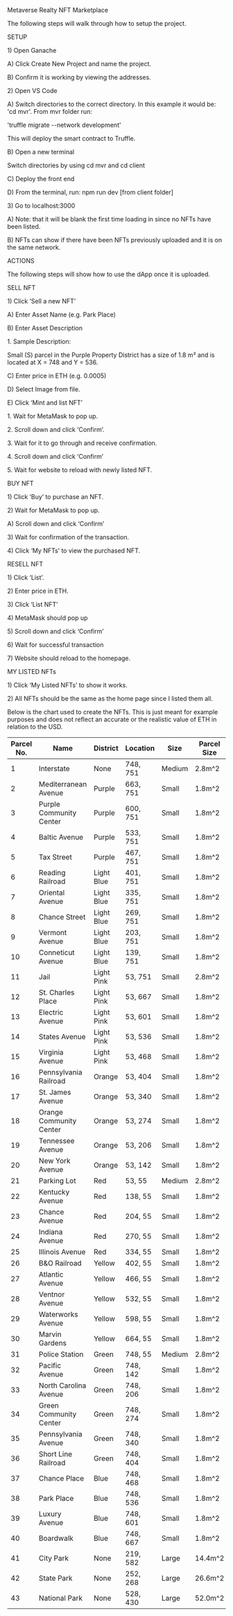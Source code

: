 Metaverse Realty NFT Marketplace
<p>
The following steps will walk through how to setup the project. <p>
SETUP <p>
 1)	Open Ganache <p>
    A)	Click Create New Project and name the project. <p>
    B)	Confirm it is working by viewing the addresses. <p>
2)	Open VS Code <p>
   A)	Switch directories to the correct directory. In this example it would be: 'cd mvr'. From mvr folder run: <p>
      'truffle migrate --network development' <p>
      This will deploy the smart contract to Truffle. <p>
   B)	Open a new terminal <p>
      Switch directories by using cd mvr and cd client <p>
   C)	Deploy the front end <p>
   D)	From the terminal, run: npm run dev [from client folder] <p>
3)	Go to localhost:3000 <p>
   A)	Note: that it will be blank the first time loading in since no NFTs have been listed. <p>
   B) NFTs can show if there have been NFTs previously uploaded and it is on the same network. <p>
<p>
ACTIONS <p>
The following steps will show how to use the dApp once it is uploaded. <p>
<p>
SELL NFT <p>
 1)	Click ‘Sell a new NFT’ <p>
    A)	Enter Asset Name (e.g. Park Place) <p>
    B)	Enter Asset Description <p>
       1.	Sample Description: <p>
          Small (S) parcel in the Purple Property District has a size of 1.8 m² and is located at X = 748 and Y = 536. <p>
    C)	Enter price in ETH (e.g. 0.0005) <p>
    D)	Select Image from file. <p>
    E)	Click ‘Mint and list NFT’ <p>
       1.	Wait for MetaMask to pop up.  <p>
       2.	Scroll down and click ‘Confirm’. <p>
       3.	Wait for it to go through and receive confirmation. <p>
       4.	Scroll down and click ‘Confirm’ <p>
       5.	Wait for website to reload with newly listed NFT. <p>
<p>
BUY NFT <p>
1)	Click ‘Buy’ to purchase an NFT. <p>
2)	Wait for MetaMask to pop up. <p>
A)	Scroll down and click ‘Confirm’ <p>
3)	Wait for confirmation of the transaction. <p>
4)	Click ‘My NFTs’ to view the purchased NFT. <p>
<p>
RESELL NFT <p>
1)	Click ‘List’. <p>
2)	Enter price in ETH. <p>
3)	Click ‘List NFT’ <p>
4)	MetaMask should pop up <p>
5)	Scroll down and click ‘Confirm’ <p>
6)	Wait for successful transaction <p>
7)	Website should reload to the homepage. <p>
<p>
MY LISTED NFTs <p>
1)	Click ‘My Listed NFTs’ to show it works. <p>
2)	All NFTs should be the same as the home page since I listed them all. <p>
<p>
Below is the chart used to create the NFTs. This is just meant for example purposes and does not reflect an accurate or the realistic value of ETH in relation to the USD. 

| Parcel No. | Name                    | District   | Location  | Size   | Parcel Size | Cost    | ETH      | X-Coordinate | Y-Coordinate |
| ---------- | ----------------------- | ---------- | --------- | ------ | ----------- | ------- | -------- | ------------ | ------------ |
| 1          | Interstate              | None       | 748, 751  | Medium | 2.8m^2      | $5,000  | 0.05     | 748          | 751          | 
| 2          | Mediterranean Avenue    | Purple     | 663, 751  | Small  | 1.8m^2      | $50     | 0.0005   | 664          | 751          |
| 3          | Purple Community Center | Purple     | 600, 751  | Small  | 1.8m^2      | $1,000  | 0.01     | 600          | 751          |
| 4          | Baltic Avenue           | Purple     | 533, 751  | Small  | 1.8m^2      | $50     | 0.0005   | 533          | 751          |
| 5          | Tax Street              | Purple     | 467, 751  | Small  | 1.8m^2      | $200    | 0.002    | 467          | 751          |
| 6          | Reading Railroad        | Light Blue | 401, 751  | Small  | 1.8m^2      | 200     | 0.002    | 401          | 751          |
| 7          | Oriental Avenue         | Light Blue | 335, 751  | Small  | 1.8m^2      | $100    | 0.001    | 335          | 751          |
| 8          | Chance Street           | Light Blue | 269, 751  | Small  | 1.8m^2      | $100    | 0.001    | 269          | 751          |
| 9          | Vermont Avenue          | Light Blue | 203, 751  | Small  | 1.8m^2      | $100    | 0.001    | 203          | 751          |
| 10         | Conneticut Avenue       | Light Blue | 139, 751  | Small  | 1.8m^2      | $120    | 0.0012   | 139          | 751          |
| 11         | Jail                    | Light Pink | 53, 751   | Small  | 2.8m^2      | $130    | 0.0013   | 53           | 751          |
| 12         | St. Charles Place       | Light Pink | 53, 667   | Small  | 1.8m^2      | $140    | 0.0014   | 53           | 667          |
| 13         | Electric Avenue         | Light Pink | 53, 601   | Small  | 1.8m^2      | $150    | 0.0015   | 53           | 601          |
| 14         | States Avenue           | Light Pink | 53, 536   | Small  | 1.8m^2      | $140    | 0.0014   | 53           | 536          |
| 15         | Virginia Avenue         | Light Pink | 53, 468   | Small  | 1.8m^2      | $160    | 0.0016   | 53           | 468          |
| 16         | Pennsylvania Railroad   | Orange     | 53, 404   | Small  | 1.8m^2      | $200    | 0.002    | 53           | 404          |
| 17         | St. James Avenue        | Orange     | 53, 340   | Small  | 1.8m^2      | $180    | 0.0018   | 53           | 340          |
| 18         | Orange Community Center | Orange     | 53, 274   | Small  | 1.8m^2      | $1,000  | 0.01     | 53           | 274          |
| 19         | Tennessee Avenue        | Orange     | 53, 206   | Small  | 1.8m^2      | $180    | 0.0018   | 53           | 206          |
| 20         | New York Avenue         | Orange     | 53, 142   | Small  | 1.8m^2      | $200    | 0.002    | 53           | 142          |
| 21         | Parking Lot             | Red        | 53, 55    | Medium | 2.8m^2      | $1,000  | 0.01     | 53           | 55           |
| 22         | Kentucky Avenue         | Red        | 138, 55   | Small  | 1.8m^2      | $220    | 0.0022   | 138          | 55           |
| 23         | Chance Avenue           | Red        | 204, 55   | Small  | 1.8m^2      | $220    | 0.0022   | 204          | 55           |
| 24         | Indiana Avenue          | Red        | 270, 55   | Small  | 1.8m^2      | $220    | 0.0022   | 270          | 55           |
| 25         | Illinois Avenue         | Red        | 334, 55   | Small  | 1.8m^2      | $200    | 0.002    | 334          | 55           |
| 26         | B&O Railroad            | Yellow     | 402, 55   | Small  | 1.8m^2      | $200    | 0.002    | 402          | 55           |
| 27         | Atlantic Avenue         | Yellow     | 466, 55   | Small  | 1.8m^2      | $260    | 0.0026   | 466          | 55           |
| 28         | Ventnor Avenue          | Yellow     | 532, 55   | Small  | 1.8m^2      | $260    | 0.0026   | 532          | 55           |
| 29         | Waterworks Avenue       | Yellow     | 598, 55   | Small  | 1.8m^2      | $270    | 0.0027   | 598          | 55           |
| 30         | Marvin Gardens          | Yellow     | 664, 55   | Small  | 1.8m^2      | $280    | 0.0028   | 664          | 55           |
| 31         | Police Station          | Green      | 748, 55   | Medium | 2.8m^2      | $1,000  | 0.01     | 748          | 55           |
| 32         | Pacific Avenue          | Green      | 748, 142  | Small  | 1.8m^2      | $300    | 0.003    | 748          | 142          |
| 33         | North Carolina Avenue   | Green      | 748, 206  | Small  | 1.8m^2      | $300    | 0.003    | 748          | 206          |
| 34         | Green Community Center  | Green      | 748, 274  | Small  | 1.8m^2      | $1,000  | 0.01     | 748          | 274          |
| 35         | Pennsylvania Avenue     | Green      | 748, 340  | Small  | 1.8m^2      | $320    | 0.0032   | 748          | 340          |
| 36         | Short Line Railroad     | Green      | 748, 404  | Small  | 1.8m^2      | $200    | 0.002    | 748          | 404          |
| 37         | Chance Place            | Blue       | 748, 468  | Small  | 1.8m^2      | $330    | 0.0033   | 748          | 468          |
| 38         | Park Place              | Blue       | 748, 536  | Small  | 1.8m^2      | $350    | 0.0035   | 748          | 536          |
| 39         | Luxury Avenue           | Blue       | 748, 601  | Small  | 1.8m^2      | $380    | 0.0038   | 748          | 601          |
| 40         | Boardwalk               | Blue       | 748, 667  | Small  | 1.8m^2      | $400    | 0.004    | 748          | 667          |
| 41         | City Park               | None       | 219, 582  | Large  | 14.4m^2     | $5,000  | 0.05     | 748          | 751          |
| 42         | State Park              | None       | 252, 268  | Large  | 26.6m^2     | $7,500  | 0.075    | 748          | 751          |
| 43         | National Park           | None       | 528, 430  | Large  | 52.0m^2     | $10,000 | 0.1      | 748          | 751          |










